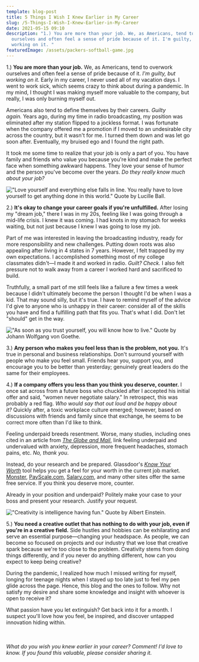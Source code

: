 ```yaml
---
template: blog-post
title: 5 Things I Wish I Knew Earlier in My Career
slug: /5-Things-I-Wish-I-Knew-Earlier-in-My-Career
date: 2021-05-15 09:10
description: "1.) You are more than your job. We, as Americans, tend to overwork
  ourselves and often feel a sense of pride because of it. I'm guilty, but
  working on it. "
featuredImage: /assets/packers-softball-game.jpg
---
```

<!--StartFragment-->

<link rel=“canonical” href=“https://www.amberswords.com” />

<!--EndFragment-->

<!--StartFragment-->

1.) **You are more than your job.** We, as Americans, tend to overwork ourselves and often feel a sense of pride because of it. *I'm guilty, but working on it.* Early in my career, I never used all of my vacation days. I went to work sick, which seems crazy to think about during a pandemic. In my mind, I thought I was making myself more valuable to the company, but really, I was only burning myself out.

Americans also tend to define themselves by their careers. *Guilty again.* Years ago, during my time in radio broadcasting, my position was eliminated after my station flipped to a jockless format. I was fortunate when the company offered me a promotion if I moved to an undesirable city across the country, but it wasn't for me. I turned them down and was let go soon after. Eventually, my bruised ego and I found the right path.

It took me some time to realize that your job is only a part of you. You have family and friends who value you because you're kind and make the perfect face when something awkward happens. They love your sense of humor and the person you've become over the years. *Do they really know much about your job?*

<!--EndFragment-->

!["Love yourself and everything else falls in line. You really have to love yourself to get anything done in this world." Quote by Lucille Ball.](/assets/lucy.png)

<!--StartFragment-->

2.) **It's okay to change your career goals if you're unfulfilled.** After losing my "dream job," there I was in my 20s, feeling like I was going through a mid-life crisis. I knew it was coming. I had knots in my stomach for weeks waiting, but not just because I knew I was going to lose my job.

Part of me was interested in leaving the broadcasting industry, ready for more responsibility and new challenges. Putting down roots was also appealing after living in 4 states in 7 years. However, I felt trapped by my own expectations. I accomplished something most of my college classmates didn't—I made it and worked in radio. *Guilt? Check.* I also felt pressure not to walk away from a career I worked hard and sacrificed to build. 

Truthfully, a small part of me still feels like a failure a few times a week because I didn't ultimately become the person I thought I'd be when I was a kid. That may sound silly, but it's true. I have to remind myself of the advice I'd give to anyone who is unhappy in their career: consider all of the skills you have and find a fulfilling path that fits you. That's what I did. Don't let "should" get in the way.

<!--EndFragment-->

!["As soon as you trust yourself, you will know how to live." Quote by Johann Wolfgang von Goethe.](/assets/wvg.png)

<!--StartFragment-->

3.) **Any person who makes you feel less than is the problem, not you.** It's true in personal and business relationships. Don't surround yourself with people who make you feel small. Friends hear you, support you, and encourage you to be better than yesterday; genuinely great leaders do the same for their employees.

4.) **If a company offers you less than you think you deserve, counter.** I once sat across from a future boss who chuckled after I accepted his initial offer and said, "women never negotiate salary." In retrospect, this was probably a red flag. *Who would say that out loud and be happy about it?* Quickly after, a toxic workplace culture emerged; however, based on discussions with friends and family since that exchange, he seems to be correct more often than I'd like to think.

Feeling underpaid breeds resentment. Worse, many studies, including ones cited in an article from *[The Globe and Mail](https://www.theglobeandmail.com/life/health-and-fitness/health-advisor/feeling-underpaid-there-are-health-consequences-to-that/article23541907/)*, link feeling underpaid and undervalued with anxiety, depression, more frequent headaches, stomach pains, etc. *No, thank you*.

Instead, do your research and be prepared. Glassdoor's *[Know Your Worth](https://www.glassdoor.com/Salaries/know-your-worth.htm)* tool helps you get a feel for your worth in the current job market. [Monster](www.monster.com), [PayScale.com](PayScale.com), [Salary.com](Salary.com), and many other sites offer the same free service. If you think you deserve more, counter.

Already in your position and underpaid? Politely make your case to your boss and present your research. Justify your request.

<!--EndFragment-->

!["Creativity is intelligence having fun." Quote by Albert Einstein.](/assets/ae.png)

<!--StartFragment-->

5.) **You need a creative outlet that has nothing to do with your job, even if you're in a creative field.** Side hustles and hobbies can be exhilarating and serve an essential purpose—changing your headspace. As people, we can become so focused on projects and our industry that we lose that creative spark because we're too close to the problem. Creativity stems from doing things differently, and if you never do anything different, how can you expect to keep being creative?

During the pandemic, I realized how much I missed writing for myself, longing for teenage nights when I stayed up too late just to feel my pen glide across the page. Hence, this blog and the ones to follow. Why not satisfy my desire and share some knowledge and insight with whoever is open to receive it?

What passion have you let extinguish? Get back into it for a month. I suspect you'll love how you feel, be inspired, and discover untapped innovation hiding within.

<br />\
*What do you wish you knew earlier in your career? Comment! I'd love to know. If you found this valuable, please consider sharing it.*